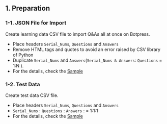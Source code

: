 ## 1. Preparation

### 1-1. JSON File for Import

Create learning data CSV file to import Q&As all at once on Botpress.

* Place headers `Serial_Nums`, `Questions` and `Answers`
* Remove HTML tags and quotes to avoid an error raised by CSV library of Python
* Duplicate `Serial_Nums` and `Answers`(`Serial_Nums & Answers`: `Questions` = 1:N ).
* For the details, check the [Sample](https://github.com/oasis-forever/botpress_inspection_tool_kit_py/blob/master/csv/learning_data.csv)

### 1-2. Test Data

Create test data CSV file.

* Place headers `Serial_Nums`, `Questions` and `Answers`
* `Serial_Nums` : `Questions` : `Answers` : = 1:1:1
* For the details, check the [Sample](https://github.com/oasis-forever/botpress_inspection_tool_kit_py/blob/master/csv/test_data.csv)
